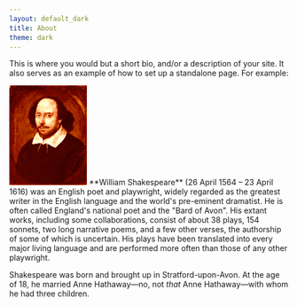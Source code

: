 ```yaml
---
layout: default_dark
title: About
theme: dark
---
```


This is where you would but a short bio, and/or a description of your site. It also serves as an example of how to set up a standalone page. For example:

<img src="/images/shakespeare.png" class="right" />
**William Shakespeare** (26 April 1564 – 23 April 1616) was an English poet and playwright, widely regarded as the greatest writer in the English language and the world's pre-eminent dramatist. He is often called England's national poet and the "Bard of Avon". His extant works, including some collaborations, consist of about 38 plays, 154 sonnets, two long narrative poems, and a few other verses, the authorship of some of which is uncertain. His plays have been translated into every major living language and are performed more often than those of any other playwright.

Shakespeare was born and brought up in Stratford-upon-Avon. At the age of 18, he married Anne Hathaway—no, not *that* Anne Hathaway—with whom he had three children.
